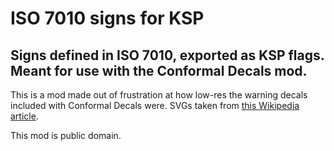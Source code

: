 # ISO 7010 signs for KSP
## Signs defined in ISO 7010, exported as KSP flags. Meant for use with the Conformal Decals mod.

This is a mod made out of frustration at how low-res the warning decals included with Conformal Decals were. 
SVGs taken from [this Wikipedia article](https://wikipedia.org/wiki/ISO_7010). 

This mod is public domain.  